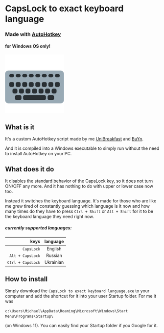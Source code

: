 # CapsLock to exact keyboard language
### Made with [AutoHotkey](https://www.autohotkey.com/)
#### for Windows OS only!
![an abstract keyboard](https://github.com/UniBreakfast/capslock-to-exact-keyboard-language/blob/master/keyboard.png?raw=true)

## What is it

It's a custom AutoHotkey script made by me [UniBreakfast](https://github.com/UniBreakfast) and [BuYn](https://github.com/Buyn).

And it is compiled into a Windows executable to simply run without the need to install AutoHotkey on your PC.

## What does it do

It disables the standard behavior of the CapsLock key, so it does not turn ON/OFF any more. And it has nothing to do with upper or lower case now too.

Instead it switches the keyboard language. It's made for those who are like me grew tired of constantly guessing which language is it now and how many times do they have to press `Ctrl + Shift` or `Alt + Shift` for it to be the keyboard language they need right now.

##### currently supported languages:

|       keys        |  language |
|------------------:|:---------:|
| `CapsLock`        |   English |
| `Alt + CapsLock`  |   Russian |
| `Ctrl + CapsLock` | Ukrainian |

## How to install
Simply download the `CapsLock to exact keyboard language.exe` to your computer and add the shortcut for it into your user Startup folder. For me it was

```c:\Users\Michael\AppData\Roaming\Microsoft\Windows\Start Menu\Programs\Startup\```

(on Windows 11). You can easily find your Startup folder if you Google for it.
